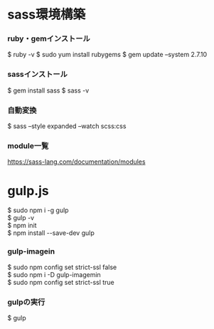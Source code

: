 # sass環境構築
### ruby・gemインストール
$ ruby -v
$ sudo yum install rubygems
$ gem update –system 2.7.10

### sassインストール
$ gem install sass
$ sass -v

### 自動変換
$ sass –style expanded –watch scss:css

### module一覧
https://sass-lang.com/documentation/modules


# gulp.js
$ sudo npm i -g gulp<br>
$ gulp -v<br>
$ npm init<br>
$ npm install --save-dev gulp

### gulp-imagein
$ sudo npm config set strict-ssl false<br>
$ sudo npm i -D gulp-imagemin<br>
$ sudo npm config set strict-ssl true

### gulpの実行
$ gulp
